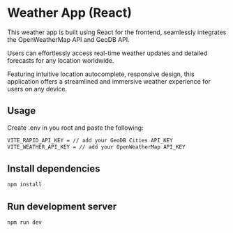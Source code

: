 # Weather App (React)

This weather app is built using React for the frontend, seamlessly integrates the OpenWeatherMap API and GeoDB API.

Users can effortlessly access real-time weather updates and detailed forecasts for any location worldwide.

Featuring intuitive location autocomplete, responsive design, this application offers a streamlined and immersive weather experience for users on any device.

## Usage

Create .env in you root and paste the following:

```bash
VITE_RAPID_API_KEY = // add your GeoDB Cities API_KEY
VITE_WEATHER_API_KEY = // add your OpenWeatherMap API_KEY
```

## Install dependencies

```bash
npm install
```

## Run development server

```bash
npm run dev
```
